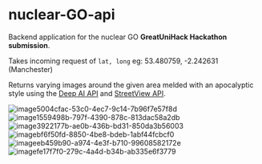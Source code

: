 # nuclear-GO-api

Backend application for the nuclear GO **GreatUniHack Hackathon submission**. 

Takes incoming request of `lat, long` eg: 53.480759, -2.242631 (Manchester)

Returns varying images around the given area  melded with an apocalyptic style using the [Deep AI API](https://deepai.org/machine-learning-model/fast-style-transfer) and [StreetView API](https://developers.google.com/maps/documentation/streetview/overview).

![image5004cfac-53c0-4ec7-9c14-7b96f7e57f8d](https://user-images.githubusercontent.com/32837058/143691348-7f3f3ff2-e299-4e5f-95c5-8b2c6f31d201.jpg)
![image1559498b-797f-4390-878c-813dac58a2db](https://user-images.githubusercontent.com/32837058/143691349-372ecfbf-2257-4bac-9a01-2c92d336d3da.jpg)
![image3922177b-ae0b-436b-bd31-850da3b56003](https://user-images.githubusercontent.com/32837058/143691350-fd224cda-3d07-49f1-9916-115b7f1401a6.jpg)
![imagebf6f50fd-8850-4be8-bdeb-1abf44fcbcf0](https://user-images.githubusercontent.com/32837058/143691351-3a341ec2-8656-4b2a-9067-156fd71db9b1.jpg)
![imageeb459b90-a974-4e3f-b710-99608582172e](https://user-images.githubusercontent.com/32837058/143691352-8a0ec550-40b4-416a-943a-fc88a8765ddb.jpg)
![imagefe17f7f0-279c-4a4d-b34b-ab335e6f3779](https://user-images.githubusercontent.com/32837058/143691354-75dcdfd5-8b20-4dd9-b37d-6fd2a802ccb1.jpg)
